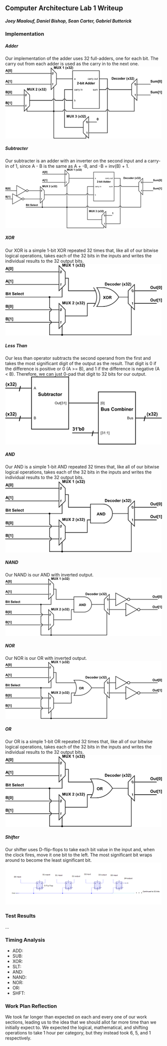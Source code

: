 ## Computer Architecture Lab 1 Writeup

##### Joey Maalouf, Daniel Bishop, Sean Carter, Gabriel Butterick


### Implementation

##### Adder
Our implementation of the adder uses 32 full-adders, one for each bit. The carry out from each adder is used as the carry in to the next one.
![add](Images/Adder.PNG)

##### Subtracter
Our subtracter is an adder with an inverter on the second input and a carry-in of 1, since A - B is the same as A + -B, and -B = inv(B) + 1.
![sub](Images/Subtractor.png)

##### XOR
Our XOR is a simple 1-bit XOR repeated 32 times that, like all of our bitwise logical operations, takes each of the 32 bits in the inputs and writes the individual results to the 32 output bits.
![xor](Images/Xor.png)

##### Less Than
Our less than operator subtracts the second operand from the first and takes the most significant digit of the output as the result. That digit is 0 if the difference is positive or 0 (A >= B), and 1 if the difference is negative (A < B). Therefore, we can just 0-pad that digit to 32 bits for our output.
![slt](Images/LessThAn.png)

##### AND
Our AND is a simple 1-bit AND repeated 32 times that, like all of our bitwise logical operations, takes each of the 32 bits in the inputs and writes the individual results to the 32 output bits.
![and](Images/And.png)

##### NAND
Our NAND is our AND with inverted output.
![nand](Images/Nand.png)

##### NOR
Our NOR is our OR with inverted output.
![nor](Images/Nor.png)

##### OR
Our OR is a simple 1-bit OR repeated 32 times that, like all of our bitwise logical operations, takes each of the 32 bits in the inputs and writes the individual results to the 32 output bits.
![or](Images/Or.png)

##### Shifter
Our shifter uses D-flip-flops to take each bit value in the input and, when the clock fires, move it one bit to the left. The most significant bit wraps around to become the least significant bit.
![shft](Images/Shifter.png)


### Test Results
...


### Timing Analysis
* ADD:
* SUB:
* XOR:
* SLT:
* AND:
* NAND:
* NOR:
* OR:
* SHFT:


### Work Plan Reflection
We took far longer than expected on each and every one of our work sections, leading us to the idea that we should allot far more time than we initially expect to. We expected the logical, mathematical, and shifting operations to take 1 hour per category, but they instead took 6, 5, and 1 respectively.
